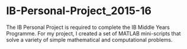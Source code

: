 # IB-Personal-Project_2015-16
The IB Personal Project is required to complete the IB Middle Years Programme. For my project, I created a set of MATLAB mini-scripts that solve a variety of simple mathematical and computational problems.
